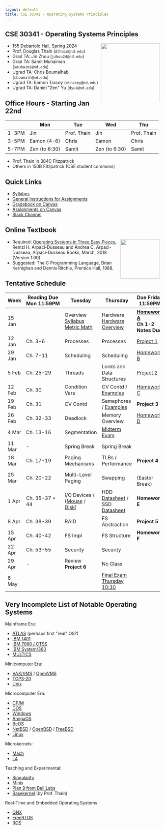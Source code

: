 ```yaml
---
layout: default
title: CSE 30341 - Operating Systems Principles
---
```


## CSE 30341 - Operating Systems Principles

<img align="right" height="192" src="http://github.com/dthain/basekernel/raw/master/screenshot-windows.png"/>

- 155 Debartolo Hall, Spring 2024
- Prof. Douglas Thain (`dthain@nd.edu`)
- Grad TA: Jin Zhou (`jzhou24@nd.edu`)
- Grad TA: Samit Muhaiman (`smuhaimi@nd.edu`)
- Ugrad TA: Chris Boumalhab (`cboumalh@nd.edu`)
- Ugrad TA: Eamon Tracey (`etracey@nd.edu`)
- Ugrad TA: Daniel "Zen" Yu (`dyu4@nd.edu`)

##  Office Hours - Starting Jan 22nd

|      | Mon | Tue | Wed | Thu |
|------|-----|-----|-----|-----|
|1-3PM | Jin | Prof. Thain | Jin | Prof. Thain |
|3-5PM | Eamon (4-6) | Chris | Eamon | Chris |
|5-7PM | Zen (to 6:30)  | Samit | Zen (to 6:30) | Samit |

- Prof. Thain in 384C Fitzpatrick
- Others in 150B Fitzpatrick (CSE student commons)

## Quick Links

- [Syllabus](syllabus)
- [General Instructions for Assignments](general)
- [Gradebook on Canvas](https://canvas.nd.edu/courses/82668/gradebook)
- [Assignments on Canvas](https://canvas.nd.edu/courses/82668/assignments)
- [Slack Channel](https://nd-cse.slack.com/archives/C06D9T46UG2)

## Online Textbook

[<img align="right" height="128" src="https://pages.cs.wisc.edu/~remzi/OSTEP/book-cover-two.jpg"/>](http://ostep.org)

- Required: [Operating Systems in Three Easy Pieces](https://pages.cs.wisc.edu/~remzi/OSTEP), Remzi H. Arpaci-Dusseau and Andrea C. Arpaci-Dusseau, Arpaci-Dusseau Books, March, 2018 (Version 1.00)
- Suggested: The C Programming Language, Brian Kernighan and Dennis Ritchie, Prentice Hall, 1988.

## Tentative Schedule

|Week|Reading&nbsp;Due Mon&nbsp;11:59PM |Tuesday|Thursday|Due Friday 11:59PM|
|-----|-----|-----|---|---|
| 15 Jan  |             | Overview<br>[Syllabus](syllabus)<br>[Metric Math](metric) | Hardware<br>[Hardware Overview](hardware)| **[Homework A](homework-metric)**<br>**Ch 1-2 Notes Due**
| 12 Jan  | Ch. 3-6	| Processes	 | Processes | [Project 1](project1)
| 29 Jan  | Ch. 7-11	| Scheduling	 | Scheduling	| [Homework B](homework-b)
| 5 Feb   | Ch. 25-29	| Threads	 | Locks and Data Structures |  [Project 2](project2)
| 12 Feb  | Ch. 30	| Condition Vars | CV Contd / [Examples](https://github.com/dthain/opsys-sp24/tree/main/examples) | [Homework C](homework-c)
| 19 Feb  | Ch. 31	| CV Contd       | Semaphores / [Examples](https://github.com/dthain/opsys-sp24/tree/main/examples) | **Project 3**
| 26 Feb  | Ch. 32-33	| Deadlock	 | Memory Overview	| [Homework D](homework-d)
| 4 Mar   | Ch. 13-16   | Segmentation   | [Midterm Exam](midterm)	|
| 11 Mar  | -           | Spring Break   | Spring Break |
| 18 Mar  | Ch. 17-19	| Paging Mechanisms | TLBs / Performance	| **Project 4**
| 25 Mar  | Ch. 20-22	| Multi-Level Paging | Swapping	| <br>(Easter Break)
| 1 Apr	  | Ch. 35-37 + 44 | I/O Devices / ([Mouse](https://github.com/dthain/basekernel/blob/master/kernel/mouse.c) / [Disk](https://github.com/dthain/basekernel/blob/master/kernel/ata.c))  | HDD [Datasheet](https://www.seagate.com/www-content/datasheets/pdfs/desktop-hdd-8tbDS1770-9-1603US-en_US.pdf) / SSD [Datasheet](https://www.micron.com/-/media/client/global/documents/products/data-sheet/ssd/m550_m2_2280_ssd.pdf) | **Homework E**
| 8 Apr   | Ch. 38-39	| RAID	         | FS Abstraction | **Project 5**
| 15 Apr  | Ch. 40-42	| FS Impl        | FS Structure | **Homework F**
| 22 Apr  | Ch. 53-55	| Security       | Security |
| 29 Apr  | -           | Review<br>**Project 6** | No Class |
| 6 May	  |             |                | [Final Exam Thursday 10:30](final) |

## Very Incomplete List of Notable Operating Systems

Mainframe Era:

- [ATLAS](https://en.wikipedia.org/wiki/Atlas_Supervisor) (perhaps first "real" OS?)
- [IBM 1401](https://en.wikipedia.org/wiki/IBM_1401)
- [IBM 7090 / CTSS](https://en.wikipedia.org/wiki/IBM_7090)
- [IBM System/360](https://en.wikipedia.org/wiki/IBM_System/360)
- [MULTICS](https://multicians.org)

Minicomputer Era:
- [VAX/VMS](https://en.wikipedia.org/wiki/VAX) / [OpenVMS](https://en.wikipedia.org/wiki/OpenVMS)
- [TOPS-20](https://en.wikipedia.org/wiki/TOPS-20)
- [Unix](https://en.wikipedia.org/wiki/Unix)

Microcomputer Era:
- [CP/M](https://en.wikipedia.org/wiki/CP/M)
- [DOS](https://en.wikipedia.org/wiki/DOS)
- [Windows](https://en.wikipedia.org/wiki/Microsoft_Windows)
- [AmigaOS](https://en.wikipedia.org/wiki/AmigaOS)
- [BeOS](https://en.wikipedia.org/wiki/BeOS)
- [NetBSD](https://netbsd.org) / [OpenBSD](https://openbsd.org) / [FreeBSD](https://freebsd.org)
- [Linux](https://kernel.org)

Microkernels:
- [Mach](https://en.wikipedia.org/wiki/Mach_(kernel))
- [L4](https://en.wikipedia.org/wiki/L4_microkernel_family)

Teaching and Experimental:
- [Singularity](https://en.wikipedia.org/wiki/Singularity_(operating_system))
- [Minix](https://www.minix3.org)
- [Plan 9 from Bell Labs](https://9p.io/plan9/)
- [Basekernel](http://github.com/dthain/basekernel) (by Prof. Thain)

Real-Time and Embedded Operating Systems
- [QNX](https://en.wikipedia.org/wiki/QNX)
- [FreeRTOS](https://en.wikipedia.org/wiki/FreeRTOS)
- [ROS](https://en.wikipedia.org/wiki/Robot_Operating_System)
